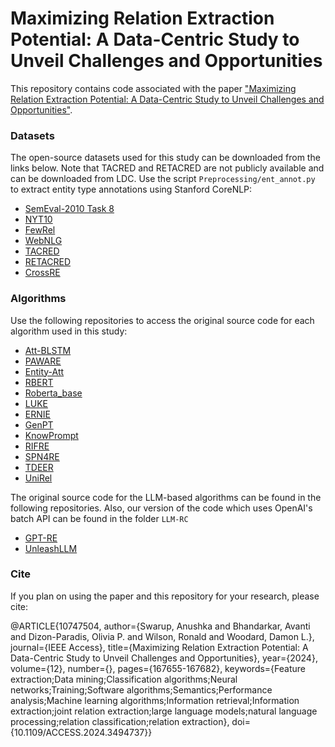 # Maximizing Relation Extraction Potential: A Data-Centric Study to Unveil Challenges and Opportunities

This repository contains code associated with the paper ["Maximizing Relation Extraction Potential: A Data-Centric Study to Unveil Challenges and Opportunities"](https://ieeexplore.ieee.org/document/10747504).


### Datasets
The open-source datasets used for this study can be downloaded from the links below. Note that
TACRED and RETACRED are not publicly available and can be downloaded from LDC. Use the script `Preprocessing/ent_annot.py` to extract entity type annotations using Stanford CoreNLP:
- [SemEval-2010 Task 8](https://github.com/sahitya0000/Relation-Classification)
- [NYT10](https://github.com/truthless11/HRL-RE/tree/master)
- [FewRel](https://thunlp.github.io/1/fewrel1.html)
- [WebNLG](https://github.com/weizhepei/CasRel/tree/master)
- [TACRED](https://catalog.ldc.upenn.edu/LDC2018T24)
- [RETACRED](https://github.com/gstoica27/Re-TACRED)
- [CrossRE](https://github.com/mainlp/CrossRE)


### Algorithms

Use the following repositories to access the original source code for each algorithm used in this study:
- [Att-BLSTM](https://github.com/SeoSangwoo/Attention-Based-BiLSTM-relation-extraction)
- [PAWARE](https://github.com/yuhaozhang/tacred-relation)
- [Entity-Att](https://github.com/roomylee/entity-aware-relation-classification)
- [RBERT](https://github.com/mickeysjm/R-BERT)
- [Roberta_base](https://github.com/wzhouad/RE_improved_baseline)
- [LUKE](https://github.com/studio-ousia/luke)
- [ERNIE](https://github.com/thunlp/ERNIE)
- [GenPT](https://github.com/hanjiale/GenPT)
- [KnowPrompt](https://github.com/zjunlp/KnowPrompt)
- [RIFRE](https://github.com/zhao9797/RIFRE)
- [SPN4RE](https://github.com/DianboWork/SPN4RE)
- [TDEER](https://github.com/4AI/TDEER)
- [UniRel](https://github.com/wtangdev/UniRel)

The original source code for the LLM-based algorithms can be found in the following repositories. Also, our version of the code which uses OpenAI's
batch API can be found in the folder `LLM-RC`
- [GPT-RE](https://github.com/yukinowan/gpt-re)
- [UnleashLLM](https://github.com/zjunlp/DeepKE/blob/main/example/llm/UnleashLLMRE/README.md)


### Cite
If you plan on using the paper and this repository for your research, please cite:

@ARTICLE{10747504,
  author={Swarup, Anushka and Bhandarkar, Avanti and Dizon-Paradis, Olivia P. and Wilson, Ronald and Woodard, Damon L.},
  journal={IEEE Access}, 
  title={Maximizing Relation Extraction Potential: A Data-Centric Study to Unveil Challenges and Opportunities}, 
  year={2024},
  volume={12},
  number={},
  pages={167655-167682},
  keywords={Feature extraction;Data mining;Classification algorithms;Neural networks;Training;Software algorithms;Semantics;Performance analysis;Machine learning algorithms;Information retrieval;Information extraction;joint relation extraction;large language models;natural language processing;relation classification;relation extraction},
  doi={10.1109/ACCESS.2024.3494737}}
